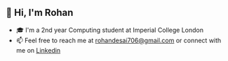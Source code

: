 ## 👋 Hi, I'm Rohan
- 🎓 I'm a 2nd year Computing student at Imperial College London
- 📫 Feel free to reach me at rohandesai706@gmail.com or connect with me on [Linkedin](https://www.linkedin.com/in/rohan-desai7/)

<!--
<h1 align='center'> Hi! :wave:</h1>
<p align='center'>
I'm Rohan, a 2nd year CS student at Imperial College London.
</p>
<p align='center'>Reach me at rohandesai706@gmail.com or connect with me on <a href="https://linkedin.com/in/rohan-desai7">Linkedin</a>.</p>
-->

<!--
**rdesai-7/rdesai-7** is a ✨ _special_ ✨ repository because its `README.md` (this file) appears on your GitHub profile.

Here are some ideas to get you started:

- 🔭 I’m currently working on ...
- 🌱 I’m currently learning ...
- 👯 I’m looking to collaborate on ...
- 🤔 I’m looking for help with ...
- 💬 Ask me about ...
- 📫 How to reach me: ...
- 😄 Pronouns: ...
- ⚡ Fun fact: ...


# 📫 How to contact me
- [LinkedIn](https://www.linkedin.com/in/rohan-desai7)
- [Email](mailto:rohandesai706@gmail.com) 
-->
